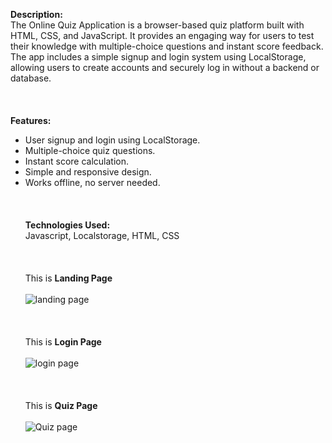 **Description:** <br>
The Online Quiz Application is a browser-based quiz platform built with HTML, CSS, and JavaScript. It provides an engaging way for users to test their knowledge with multiple-choice questions and instant score feedback. The app includes a simple signup and login system using LocalStorage, allowing users to create accounts and securely log in without a backend or database.
<br><br>
<br><br>
**Features:** <br>
- User signup and login using LocalStorage.
- Multiple-choice quiz questions.
- Instant score calculation.
- Simple and responsive design.
- Works offline, no server needed.
<br><br>
<br><br>
**Technologies Used:** <br>
  Javascript, Localstorage, HTML, CSS
<br><br>
<br><br>
This is **Landing Page** <br><br>
![landing page](https://github.com/user-attachments/assets/e0460943-b1e6-4682-b711-25802760b277)
<br><br>
<br><br>
This is **Login Page** <br><br>
![login page](https://github.com/user-attachments/assets/372b50a7-f545-4ec0-8d7f-1424a762ae4a)
<br><br>
<br><br>
This is **Quiz Page** <br><br>
![Quiz page](https://github.com/user-attachments/assets/1f52b868-a4c0-4bde-af47-49a6caa3e9df)
<br><br>
<br><br>
